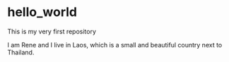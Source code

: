 # hello_world
This is my very first repository

I am Rene and I live in Laos, which is a small and beautiful country next to Thailand. 
